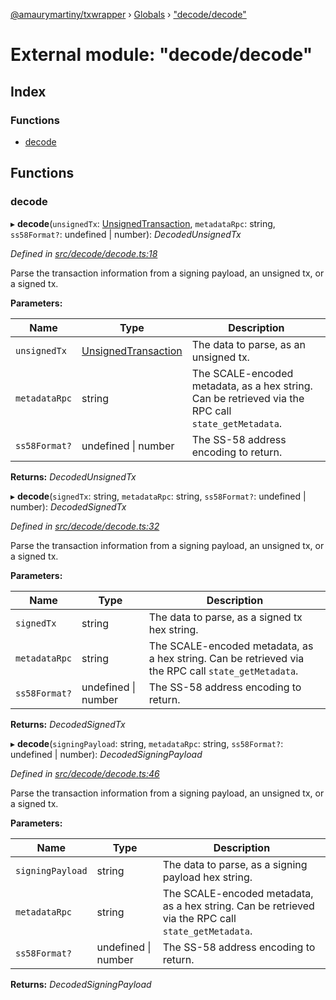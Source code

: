 [@amaurymartiny/txwrapper](../README.md) › [Globals](../globals.md) › ["decode/decode"](_decode_decode_.md)

# External module: "decode/decode"

## Index

### Functions

* [decode](_decode_decode_.md#decode)

## Functions

###  decode

▸ **decode**(`unsignedTx`: [UnsignedTransaction](../interfaces/_util_types_.unsignedtransaction.md), `metadataRpc`: string, `ss58Format?`: undefined | number): *DecodedUnsignedTx*

*Defined in [src/decode/decode.ts:18](https://github.com/amaurymartiny/polkadotjs-wrapper/blob/8d67f3d/src/decode/decode.ts#L18)*

Parse the transaction information from a signing payload, an unsigned tx, or a signed tx.

**Parameters:**

Name | Type | Description |
------ | ------ | ------ |
`unsignedTx` | [UnsignedTransaction](../interfaces/_util_types_.unsignedtransaction.md) | The data to parse, as an unsigned tx. |
`metadataRpc` | string | The SCALE-encoded metadata, as a hex string. Can be retrieved via the RPC call `state_getMetadata`. |
`ss58Format?` | undefined &#124; number | The SS-58 address encoding to return.  |

**Returns:** *DecodedUnsignedTx*

▸ **decode**(`signedTx`: string, `metadataRpc`: string, `ss58Format?`: undefined | number): *DecodedSignedTx*

*Defined in [src/decode/decode.ts:32](https://github.com/amaurymartiny/polkadotjs-wrapper/blob/8d67f3d/src/decode/decode.ts#L32)*

Parse the transaction information from a signing payload, an unsigned tx, or a signed tx.

**Parameters:**

Name | Type | Description |
------ | ------ | ------ |
`signedTx` | string | The data to parse, as a signed tx hex string. |
`metadataRpc` | string | The SCALE-encoded metadata, as a hex string. Can be retrieved via the RPC call `state_getMetadata`. |
`ss58Format?` | undefined &#124; number | The SS-58 address encoding to return.  |

**Returns:** *DecodedSignedTx*

▸ **decode**(`signingPayload`: string, `metadataRpc`: string, `ss58Format?`: undefined | number): *DecodedSigningPayload*

*Defined in [src/decode/decode.ts:46](https://github.com/amaurymartiny/polkadotjs-wrapper/blob/8d67f3d/src/decode/decode.ts#L46)*

Parse the transaction information from a signing payload, an unsigned tx, or a signed tx.

**Parameters:**

Name | Type | Description |
------ | ------ | ------ |
`signingPayload` | string | The data to parse, as a signing payload hex string. |
`metadataRpc` | string | The SCALE-encoded metadata, as a hex string. Can be retrieved via the RPC call `state_getMetadata`. |
`ss58Format?` | undefined &#124; number | The SS-58 address encoding to return.  |

**Returns:** *DecodedSigningPayload*
